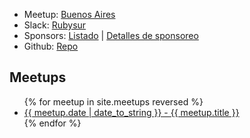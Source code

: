 <ul>
  <li>Meetup: <a href="https://www.meetup.com/es/rubyba/" target="_blank">Buenos Aires</a></li>
  <li>
    Slack: <a href="https://join.slack.com/t/rubysur/shared_invite/zt-22ukw3n1t-w8k65wRscQO9t_GuHMh5WA" target="_blank">Rubysur</a>
  </li>

  <li>Sponsors: <a href="/sponsors">Listado</a> | <a href="/sponsorship_details">Detalles de sponsoreo</a></li>
  <li>Github: <a href="https://github.com/cperezabo/rubysur" target="_blank">Repo</a></li>
</ul>

## Meetups

<ul>
{% for meetup in site.meetups reversed %}
    <li><a href="{{ meetup.url }}"> {{ meetup.date | date_to_string }} - {{ meetup.title }} </a></li>
{% endfor %}
</ul>
